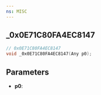 ```yaml
---
ns: MISC
---
```

## _0x0E71C80FA4EC8147

```c
// 0x0E71C80FA4EC8147
void _0x0E71C80FA4EC8147(Any p0);
```

## Parameters
* **p0**:

